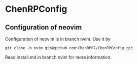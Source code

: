 # ChenRPConfig
## Configuration of neovim
Configuration of neovim is in branch nvim.
Use it by 

`git clone -b nvim git@github.com:ChenRP07/ChenRPConfig.git`

Read install.md in branch nvim for more information.
